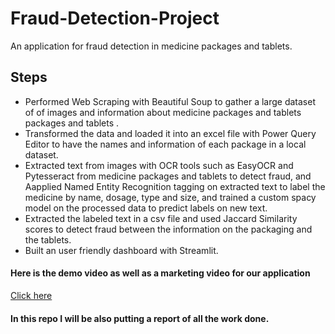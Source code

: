 # Fraud-Detection-Project
An application for fraud detection in medicine packages and tablets.

## Steps 

- Performed Web Scraping with Beautiful Soup to gather a large  dataset of of images and information about medicine packages and tablets packages and tablets .
- Transformed the data and loaded it into an excel file with Power Query Editor to have the names and information of each package in a local dataset.
- Extracted text from images with OCR tools such as EasyOCR and Pytesseract from medicine packages and tablets to detect fraud, and Aapplied Named Entity Recognition tagging on extracted text to label the medicine by name, dosage, type and size, and trained a custom spacy model on the processed data to predict labels on new text.
- Extracted the labeled text in a csv file and used Jaccard Similarity scores to detect fraud between the information on the packaging and the tablets.
- Built an user friendly dashboard with Streamlit.

#### Here is the demo video as well as a marketing video for our application
[Click here](https://drive.google.com/drive/folders/1zMqsyNe_j2EM4W50iTcAAprh4q-bZBoB?usp=drive_link)

#### In this repo I will be also putting a report of all the work done.


